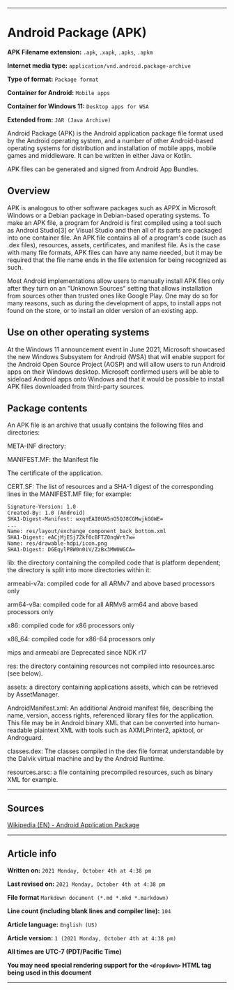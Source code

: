 
***

# Android Package (APK)

**APK Filename extension:**	`.apk`, `.xapk`, `.apks`, `.apkm`

**Internet media type:** `application/vnd.android.package-archive`

**Type of format:**	`Package format`

**Container for Android:** `Mobile apps`

**Container for Windows 11:** `Desktop apps for WSA`

**Extended from:**	`JAR (Java Archive)`

Android Package (APK) is the Android application package file format used by the Android operating system, and a number of other Android-based operating systems for distribution and installation of mobile apps, mobile games and middleware. It can be written in either Java or Kotlin.

APK files can be generated and signed from Android App Bundles.

## Overview

APK is analogous to other software packages such as APPX in Microsoft Windows or a Debian package in Debian-based operating systems. To make an APK file, a program for Android is first compiled using a tool such as Android Studio[3] or Visual Studio and then all of its parts are packaged into one container file. An APK file contains all of a program's code (such as .dex files), resources, assets, certificates, and manifest file. As is the case with many file formats, APK files can have any name needed, but it may be required that the file name ends in the file extension for being recognized as such.

Most Android implementations allow users to manually install APK files only after they turn on an "Unknown Sources" setting that allows installation from sources other than trusted ones like Google Play. One may do so for many reasons, such as during the development of apps, to install apps not found on the store, or to install an older version of an existing app.

## Use on other operating systems

At the Windows 11 announcement event in June 2021, Microsoft showcased the new Windows Subsystem for Android (WSA) that will enable support for the Android Open Source Project (AOSP) and will allow users to run Android apps on their Windows desktop. Microsoft confirmed users will be able to sideload Android apps onto Windows and that it would be possible to install APK files downloaded from third-party sources.

## Package contents

An APK file is an archive that usually contains the following files and directories:

META-INF directory:

MANIFEST.MF: the Manifest file

The certificate of the application.

CERT.SF: The list of resources and a SHA-1 digest of the corresponding lines in the MANIFEST.MF file; for example:

```apk
Signature-Version: 1.0
Created-By: 1.0 (Android)
SHA1-Digest-Manifest: wxqnEAI0UA5nO5QJ8CGMwjkGGWE=
...
Name: res/layout/exchange_component_back_bottom.xml
SHA1-Digest: eACjMjESj7Zkf0cBFTZ0nqWrt7w=
Name: res/drawable-hdpi/icon.png
SHA1-Digest: DGEqylP8W0n0iV/ZzBx3MW0WGCA=
```

lib: the directory containing the compiled code that is platform dependent; the directory is split into more directories within it:

armeabi-v7a: compiled code for all ARMv7 and above based processors only

arm64-v8a: compiled code for all ARMv8 arm64 and above based processors only

x86: compiled code for x86 processors only

x86_64: compiled code for x86-64 processors only

mips and armeabi are Deprecated since NDK r17

res: the directory containing resources not compiled into resources.arsc (see below).

assets: a directory containing applications assets, which can be retrieved by AssetManager.

AndroidManifest.xml: An additional Android manifest file, describing the name, version, access rights, referenced library files for the application. This file may be in Android binary XML that can be converted into human-readable plaintext XML with tools such as AXMLPrinter2, apktool, or Androguard.

classes.dex: The classes compiled in the dex file format understandable by the Dalvik virtual machine and by the Android Runtime.

resources.arsc: a file containing precompiled resources, such as binary XML for example.

***

## Sources

[Wikipedia (EN) - Android Application Package](https://en.wikipedia.org/wiki/Android_application_package)

***

## Article info

**Written on:** `2021 Monday, October 4th at 4:38 pm`

**Last revised on:** `2021 Monday, October 4th at 4:38 pm`

**File format** `Markdown document (*.md *.mkd *.markdown)`

**Line count (including blank lines and compiler line):** `104`

**Article language:** `English (US)`

**Article version:** `1 (2021 Monday, October 4th at 4:38 pm)`

**All times are UTC-7 (PDT/Pacific Time)**

**You may need special rendering support for the `<dropdown>` HTML tag being used in this document**

***

